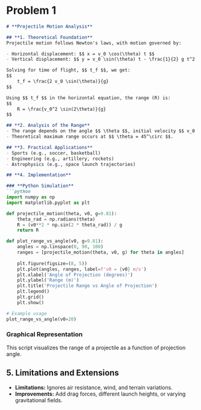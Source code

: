 # Problem 1
```markdown
# **Projectile Motion Analysis**

## **1. Theoretical Foundation**
Projectile motion follows Newton's laws, with motion governed by:

- Horizontal displacement: $$ x = v_0 \cos(\theta) t $$
- Vertical displacement: $$ y = v_0 \sin(\theta) t - \frac{1}{2} g t^2 $$

Solving for time of flight, $$ t_f $$, we get:
$$
    t_f = \frac{2 v_0 \sin(\theta)}{g}
$$

Using $$ t_f $$ in the horizontal equation, the range (R) is:
$$
    R = \frac{v_0^2 \sin(2\theta)}{g}
$$

## **2. Analysis of the Range**
- The range depends on the angle $$ \theta $$, initial velocity $$ v_0 $$, and gravity $$ g $$.
- Theoretical maximum range occurs at $$ \theta = 45^\circ $$.

## **3. Practical Applications**
- Sports (e.g., soccer, basketball)
- Engineering (e.g., artillery, rockets)
- Astrophysics (e.g., space launch trajectories)

## **4. Implementation**

### **Python Simulation**
```python
import numpy as np
import matplotlib.pyplot as plt

def projectile_motion(theta, v0, g=9.81):
    theta_rad = np.radians(theta)
    R = (v0**2 * np.sin(2 * theta_rad)) / g
    return R

def plot_range_vs_angle(v0, g=9.81):
    angles = np.linspace(0, 90, 100)
    ranges = [projectile_motion(theta, v0, g) for theta in angles]
    
    plt.figure(figsize=(8, 5))
    plt.plot(angles, ranges, label=f'v0 = {v0} m/s')
    plt.xlabel('Angle of Projection (degrees)')
    plt.ylabel('Range (m)')
    plt.title('Projectile Range vs Angle of Projection')
    plt.legend()
    plt.grid()
    plt.show()

# Example usage
plot_range_vs_angle(v0=20)
```

### **Graphical Representation**
This script visualizes the range of a projectile as a function of projection angle.

## **5. Limitations and Extensions**
- **Limitations:** Ignores air resistance, wind, and terrain variations.
- **Improvements:** Add drag forces, different launch heights, or varying gravitational fields.
```
